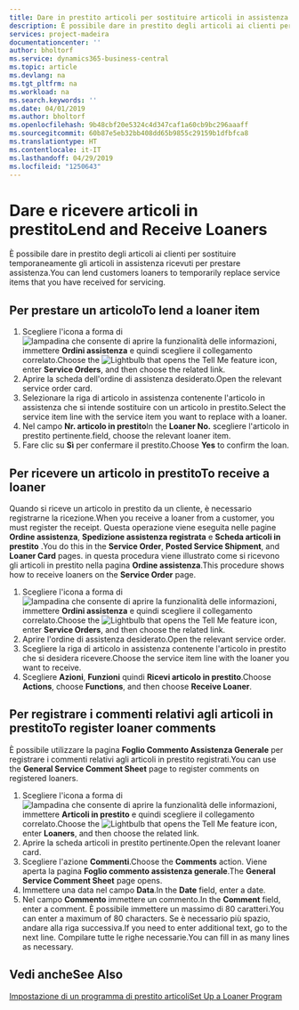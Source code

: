 ```yaml
---
title: Dare in prestito articoli per sostituire articoli in assistenza | Documenti Microsoft
description: È possibile dare in prestito degli articoli ai clienti per sostituire temporaneamente gli articoli in assistenza ricevuti per prestare assistenza.
services: project-madeira
documentationcenter: ''
author: bholtorf
ms.service: dynamics365-business-central
ms.topic: article
ms.devlang: na
ms.tgt_pltfrm: na
ms.workload: na
ms.search.keywords: ''
ms.date: 04/01/2019
ms.author: bholtorf
ms.openlocfilehash: 9b48cbf20e5324c4d347caf1a60cb9bc296aaaff
ms.sourcegitcommit: 60b87e5eb32bb408dd65b9855c29159b1dfbfca8
ms.translationtype: HT
ms.contentlocale: it-IT
ms.lasthandoff: 04/29/2019
ms.locfileid: "1250643"
---
```

# <a name="lend-and-receive-loaners"></a><span data-ttu-id="450f3-103">Dare e ricevere articoli in prestito</span><span class="sxs-lookup"><span data-stu-id="450f3-103">Lend and Receive Loaners</span></span>
<span data-ttu-id="450f3-104">È possibile dare in prestito degli articoli ai clienti per sostituire temporaneamente gli articoli in assistenza ricevuti per prestare assistenza.</span><span class="sxs-lookup"><span data-stu-id="450f3-104">You can lend customers loaners to temporarily replace service items that you have received for servicing.</span></span>  
  
## <a name="to-lend-a-loaner-item"></a><span data-ttu-id="450f3-105">Per prestare un articolo</span><span class="sxs-lookup"><span data-stu-id="450f3-105">To lend a loaner item</span></span>    
1. <span data-ttu-id="450f3-106">Scegliere l'icona a forma di ![lampadina che consente di aprire la funzionalità delle informazioni](media/ui-search/search_small.png "Informazioni sull'operazione che si desidera eseguire"), immettere **Ordini assistenza** e quindi scegliere il collegamento correlato.</span><span class="sxs-lookup"><span data-stu-id="450f3-106">Choose the ![Lightbulb that opens the Tell Me feature](media/ui-search/search_small.png "Tell me what you want to do") icon, enter **Service Orders**, and then choose the related link.</span></span>  
2. <span data-ttu-id="450f3-107">Aprire la scheda dell'ordine di assistenza desiderato.</span><span class="sxs-lookup"><span data-stu-id="450f3-107">Open the relevant service order card.</span></span>  
3. <span data-ttu-id="450f3-108">Selezionare la riga di articolo in assistenza contenente l'articolo in assistenza che si intende sostituire con un articolo in prestito.</span><span class="sxs-lookup"><span data-stu-id="450f3-108">Select the service item line with the service item you want to replace with a loaner.</span></span>  
4. <span data-ttu-id="450f3-109">Nel campo **Nr. articolo in prestito**</span><span class="sxs-lookup"><span data-stu-id="450f3-109">In the **Loaner No.**</span></span> <span data-ttu-id="450f3-110">scegliere l'articolo in prestito pertinente.</span><span class="sxs-lookup"><span data-stu-id="450f3-110">field, choose the relevant loaner item.</span></span>  
5. <span data-ttu-id="450f3-111">Fare clic su **Sì** per confermare il prestito.</span><span class="sxs-lookup"><span data-stu-id="450f3-111">Choose **Yes** to confirm the loan.</span></span>  

## <a name="to-receive-a-loaner"></a><span data-ttu-id="450f3-112">Per ricevere un articolo in prestito</span><span class="sxs-lookup"><span data-stu-id="450f3-112">To receive a loaner</span></span>  
<span data-ttu-id="450f3-113">Quando si riceve un articolo in prestito da un cliente, è necessario registrarne la ricezione.</span><span class="sxs-lookup"><span data-stu-id="450f3-113">When you receive a loaner from a customer, you must register the receipt.</span></span> <span data-ttu-id="450f3-114">Questa operazione viene eseguita nelle pagine **Ordine assistenza**, **Spedizione assistenza registrata** e  **Scheda articoli in prestito** .</span><span class="sxs-lookup"><span data-stu-id="450f3-114">You do this in the **Service Order**, **Posted Service Shipment**, and **Loaner Card** pages.</span></span> <span data-ttu-id="450f3-115">in questa procedura viene illustrato come si ricevono gli articoli in prestito nella pagina **Ordine assistenza**.</span><span class="sxs-lookup"><span data-stu-id="450f3-115">This procedure shows how to receive loaners on the **Service Order** page.</span></span>  
  
1. <span data-ttu-id="450f3-116">Scegliere l'icona a forma di ![lampadina che consente di aprire la funzionalità delle informazioni](media/ui-search/search_small.png "Informazioni sull'operazione che si desidera eseguire"), immettere **Ordini assistenza** e quindi scegliere il collegamento correlato.</span><span class="sxs-lookup"><span data-stu-id="450f3-116">Choose the ![Lightbulb that opens the Tell Me feature](media/ui-search/search_small.png "Tell me what you want to do") icon, enter **Service Orders**, and then choose the related link.</span></span>  
2. <span data-ttu-id="450f3-117">Aprire l'ordine di assistenza desiderato.</span><span class="sxs-lookup"><span data-stu-id="450f3-117">Open the relevant service order.</span></span>  
3. <span data-ttu-id="450f3-118">Scegliere la riga di articolo in assistenza contenente l'articolo in prestito che si desidera ricevere.</span><span class="sxs-lookup"><span data-stu-id="450f3-118">Choose the service item line with the loaner you want to receive.</span></span>  
4. <span data-ttu-id="450f3-119">Scegliere **Azioni**, **Funzioni** quindi **Ricevi articolo in prestito**.</span><span class="sxs-lookup"><span data-stu-id="450f3-119">Choose **Actions**, choose **Functions**, and then choose **Receive Loaner**.</span></span>  

## <a name="to-register-loaner-comments"></a><span data-ttu-id="450f3-120">Per registrare i commenti relativi agli articoli in prestito</span><span class="sxs-lookup"><span data-stu-id="450f3-120">To register loaner comments</span></span>  
<span data-ttu-id="450f3-121">È possibile utilizzare la pagina **Foglio Commento Assistenza Generale** per registrare i commenti relativi agli articoli in prestito registrati.</span><span class="sxs-lookup"><span data-stu-id="450f3-121">You can use the **General Service Comment Sheet** page to register comments on registered loaners.</span></span>  
  
1. <span data-ttu-id="450f3-122">Scegliere l'icona a forma di ![lampadina che consente di aprire la funzionalità delle informazioni](media/ui-search/search_small.png "Informazioni sull'operazione che si desidera eseguire"), immettere **Articoli in prestito** e quindi scegliere il collegamento correlato.</span><span class="sxs-lookup"><span data-stu-id="450f3-122">Choose the ![Lightbulb that opens the Tell Me feature](media/ui-search/search_small.png "Tell me what you want to do") icon, enter **Loaners**, and then choose the related link.</span></span>  
2. <span data-ttu-id="450f3-123">Aprire la scheda articoli in prestito pertinente.</span><span class="sxs-lookup"><span data-stu-id="450f3-123">Open the relevant loaner card.</span></span>  
3. <span data-ttu-id="450f3-124">Scegliere l'azione **Commenti**.</span><span class="sxs-lookup"><span data-stu-id="450f3-124">Choose the **Comments** action.</span></span> <span data-ttu-id="450f3-125">Viene aperta la pagina **Foglio commento assistenza generale**.</span><span class="sxs-lookup"><span data-stu-id="450f3-125">The **General Service Comment Sheet** page opens.</span></span>  
4. <span data-ttu-id="450f3-126">Immettere una data nel campo **Data**.</span><span class="sxs-lookup"><span data-stu-id="450f3-126">In the **Date** field, enter a date.</span></span>  
5. <span data-ttu-id="450f3-127">Nel campo **Commento** immettere un commento.</span><span class="sxs-lookup"><span data-stu-id="450f3-127">In the **Comment** field, enter a comment.</span></span> <span data-ttu-id="450f3-128">È possibile immettere un massimo di 80 caratteri.</span><span class="sxs-lookup"><span data-stu-id="450f3-128">You can enter a maximum of 80 characters.</span></span> <span data-ttu-id="450f3-129">Se è necessario più spazio, andare alla riga successiva.</span><span class="sxs-lookup"><span data-stu-id="450f3-129">If you need to enter additional text, go to the next line.</span></span> <span data-ttu-id="450f3-130">Compilare tutte le righe necessarie.</span><span class="sxs-lookup"><span data-stu-id="450f3-130">You can fill in as many lines as necessary.</span></span>  
  
## <a name="see-also"></a><span data-ttu-id="450f3-131">Vedi anche</span><span class="sxs-lookup"><span data-stu-id="450f3-131">See Also</span></span>  
[<span data-ttu-id="450f3-132">Impostazione di un programma di prestito articoli</span><span class="sxs-lookup"><span data-stu-id="450f3-132">Set Up a Loaner Program</span></span>](service-how-setup-loaner-program.md)   
